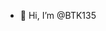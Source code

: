 - 👋 Hi, I’m @BTK135
<!---
BTK135/BTK135 is a ✨ special ✨ repository because its `README.md` (this file) appears on your GitHub profile.
You can click the Preview link to take a look at your changes.
--->
